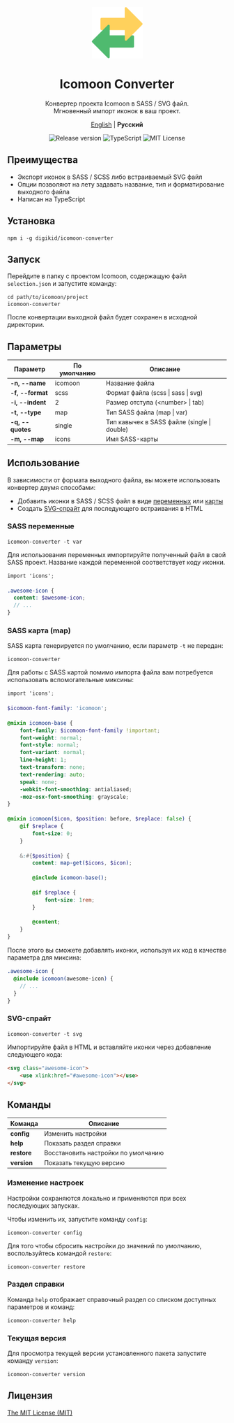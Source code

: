 <div align="center">
  <img alt="Icomoon Converter" src="https://github.com/digikid/icomoon-converter/raw/main/logo.svg" height="117" />
  <h1>Icomoon Converter</h1>
  <p>Конвертер проекта Icomoon в SASS / SVG файл.<br>Мгновенный импорт иконок в ваш проект.</p>
  <p>
    <a href="https://github.com/digikid/icomoon-converter/blob/main/README.md">English</a> | <b>Русский</b></p>
  <img src="https://img.shields.io/github/release/digikid/icomoon-converter.svg?style=flat-square&logo=appveyor" alt="Release version">
  <img src="https://img.shields.io/github/languages/top/digikid/icomoon-converter.svg?style=flat-square&logo=appveyor" alt="TypeScript">
  <img src="https://img.shields.io/github/license/digikid/icomoon-converter.svg?style=flat-square&logo=appveyor" alt="MIT License">
</div>

## Преимущества

- Экспорт иконок в SASS / SCSS либо встраиваемый SVG файл
- Опции позволяют на лету задавать название, тип и форматирование выходного файла
- Написан на TypeScript

## Установка

```shell
npm i -g digikid/icomoon-converter
```

## Запуск

Перейдите в папку с проектом Icomoon, содержащую файл `selection.json` и запустите команду:

```shell
cd path/to/icomoon/project
icomoon-converter
```

После конвертации выходной файл будет сохранен в исходной директории.

## Параметры

| Параметр            | По умолчанию | Описание                                        |
|---------------------|--------------|-------------------------------------------------|
| <b>-n, --name</b>   | icomoon      | Название файла                                  |
| <b>-f, --format</b> | scss         | Формат файла (scss &#124; sass &#124; svg)      |
| <b>-i, --indent</b> | 2            | Размер отступа (&#60;number&#62; &#124; tab)    |
| <b>-t, --type</b>   | map          | Тип SASS файла (map &#124; var)                 |
| <b>-q, --quotes</b> | single       | Тип кавычек в SASS файле (single &#124; double) |
| <b>-m, --map</b>    | icons        | Имя SASS-карты                                  |

## Использование

В зависимости от формата выходного файла, вы можете использовать конвертер двумя способами:

- Добавить иконки в SASS / SCSS файл в виде [переменных](https://sass-lang.com/documentation/variables) или [карты](https://sass-lang.com/documentation/values/maps)
- Создать [SVG-спрайт](https://css-tricks.com/svg-sprites-use-better-icon-fonts/) для последующего встраивания в HTML

### SASS переменные

```shell
icomoon-converter -t var
```

Для использования переменных импортируйте полученный файл в свой SASS проект. Название каждой переменной соответствует коду иконки.

```scss
import 'icons';

.awesome-icon {
  content: $awesome-icon;
  // ...
}
```

### SASS карта (map)

SASS карта генерируется по умолчанию, если параметр `-t` не передан:

```shell
icomoon-converter
```

Для работы с SASS картой помимо импорта файла вам потребуется использовать вспомогательные миксины:

```scss
import 'icons';

$icomoon-font-family: 'icomoon';

@mixin icomoon-base {
    font-family: $icomoon-font-family !important;
    font-weight: normal;
    font-style: normal;
    font-variant: normal;
    line-height: 1;
    text-transform: none;
    text-rendering: auto;
    speak: none;
    -webkit-font-smoothing: antialiased;
    -moz-osx-font-smoothing: grayscale;
}

@mixin icomoon($icon, $position: before, $replace: false) {
    @if $replace {
        font-size: 0;
    }

    &:#{$position} {
        content: map-get($icons, $icon);

        @include icomoon-base();

        @if $replace {
            font-size: 1rem;
        }

        @content;
    }
}
```

После этого вы сможете добавлять иконки, используя их код в качестве параметра для миксина:

```scss
.awesome-icon {
  @include icomoon(awesome-icon) {
    // ...
  }
}
```

### SVG-спрайт

```shell
icomoon-converter -t svg
```

Импортируйте файл в HTML и вставляйте иконки через добавление следующего кода:

```html
<svg class="awesome-icon">
    <use xlink:href="#awesome-icon"></use>
</svg>
```

## Команды

| Команда        | Описание                            |
|----------------|-------------------------------------|
| <b>config</b>  | Изменить настройки                  |
| <b>help</b>    | Показать раздел справки             |
| <b>restore</b> | Восстановить настройки по умолчанию |
| <b>version</b> | Показать текущую версию             |

### Изменение настроек

Настройки сохраняются локально и применяются при всех последующих запусках.

Чтобы изменить их, запустите команду `config`:

```shell
icomoon-converter config
```

Для того чтобы сбросить настройки до значений по умолчанию, воспользуйтесь командой `restore`:

```shell
icomoon-converter restore
```

### Раздел справки

Команда `help` отображает справочный раздел со списком доступных параметров и команд:

```shell
icomoon-converter help
```

### Текущая версия

Для просмотра текущей версии установленного пакета запустите команду `version`:

```shell
icomoon-converter version
```

## Лицензия

[The MIT License (MIT)](LICENSE)
